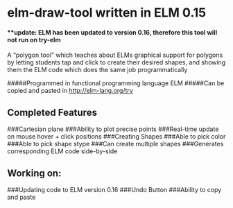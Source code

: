 # elm-draw-tool written in ELM 0.15

#### **update: ELM has been updated to version 0.16, therefore this tool will not run on try-elm

A “polygon tool” which teaches about ELMs graphical support for polygons by letting students tap and click to create their desired shapes, and showing them the ELM code which does the same job programmatically

#####Programmed in functional programming language ELM 
#####Can be copied and pasted in http://elm-lang.org/try

## Completed Features

###Cartesian plane
###Ability to plot precise points
###Real-time update on mouse hover + click positions
###Creating Shapes
###Able to pick color
###Able to pick shape stype
###Can create multiple shapes
###Generates corresponding ELM code side-by-side

## Working on:

###Updating code to ELM version 0.16
###Undo Button
###Ability to copy and paste
